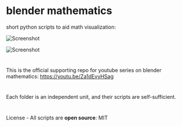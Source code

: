 # blender mathematics

short python scripts to aid math visualization:

![Screenshot](https://imgur.com/eQLnuql.png)


![Screenshot](https://imgur.com/a5Ark7J.png)

#
This is the official supporting repo for youtube series on blender mathematics: https://youtu.be/Za1dEvyHSag
#
Each folder is an independent unit, and their scripts are self-sufficient.
#
License - All scripts are **open source**: MIT

